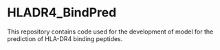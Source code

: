 # HLADR4_BindPred
This repository contains code used for the development of model for the prediction of HLA-DR4 binding peptides.
